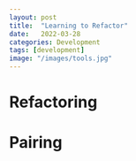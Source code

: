 ```yaml
---
layout: post
title:  "Learning to Refactor"
date:   2022-03-28
categories: Development
tags: [development]
image: "/images/tools.jpg"
---
```


# Refactoring

# Pairing
